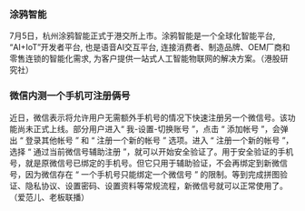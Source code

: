 ### 涂鸦智能
7月5日，杭州涂鸦智能正式于港交所上市。涂鸦智能是一个全球化智能平台, “AI+IoT”开发者平台, 也是语音AI交互平台, 连接消费者、制造品牌、OEM厂商和零售连锁的智能化需求, 为客户提供一站式人工智能物联网的解决方案。（港股研究社）
### 微信内测一个手机可注册俩号
近日，微信表示将允许用户无需额外手机号的情况下快速注册另一个微信号。该功能尚未正式上线。部分用户进入“ 我-设置-切换账号 ”，点击 “ 添加帐号 ”，会弹出 “ 登录其他帐号 ” 和 “ 注册一个新的帐号 ” 选项。进入 “ 注册一个新的帐号 ”，选择 “ 通过当前微信号辅助注册 ”，就可以开始安全验证了。用于安全验证的手机号，就是原微信号已绑定的手机号。但它只用于辅助验证，不会再绑定到新微信号，因为微信存在 “ 一个手机号只能绑定一个微信号 ” 的限制。等到完成拼图验证、隐私协议、设置密码、设置资料等常规流程，新微信号就可以正常使用了。（爱范儿、老板联播）
